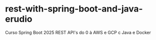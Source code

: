 # rest-with-spring-boot-and-java-erudio
Curso Spring Boot 2025 REST API's do 0 à AWS e GCP c Java e Docker
